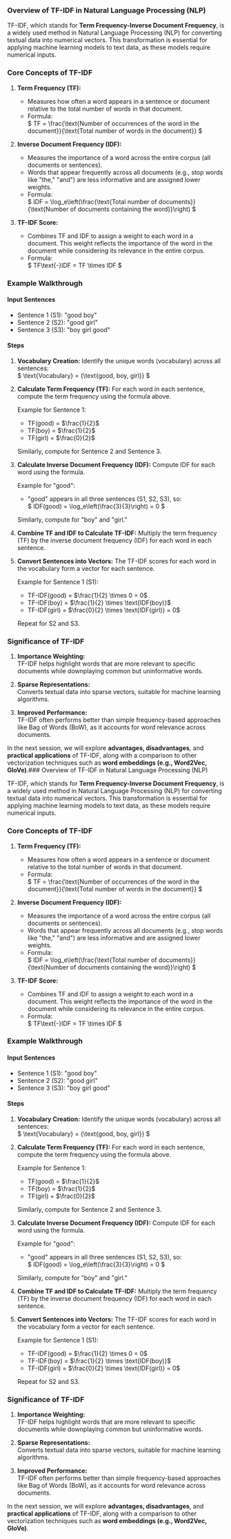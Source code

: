 ### Overview of TF-IDF in Natural Language Processing (NLP)

TF-IDF, which stands for **Term Frequency-Inverse Document Frequency**, is a widely used method in Natural Language Processing (NLP) for converting textual data into numerical vectors. This transformation is essential for applying machine learning models to text data, as these models require numerical inputs.

### Core Concepts of TF-IDF

1. **Term Frequency (TF):**
   - Measures how often a word appears in a sentence or document relative to the total number of words in that document.
   - Formula:  
     $
     TF = \frac{\text{Number of occurrences of the word in the document}}{\text{Total number of words in the document}}
     $

2. **Inverse Document Frequency (IDF):**
   - Measures the importance of a word across the entire corpus (all documents or sentences).
   - Words that appear frequently across all documents (e.g., stop words like "the," "and") are less informative and are assigned lower weights.
   - Formula:  
     $
     IDF = \log_e\left(\frac{\text{Total number of documents}}{\text{Number of documents containing the word}}\right)
     $

3. **TF-IDF Score:**
   - Combines TF and IDF to assign a weight to each word in a document. This weight reflects the importance of the word in the document while considering its relevance in the entire corpus.
   - Formula:  
     $
     TF\text{-}IDF = TF \times IDF
     $

### Example Walkthrough

#### Input Sentences

- Sentence 1 (S1): "good boy"
- Sentence 2 (S2): "good girl"
- Sentence 3 (S3): "boy girl good"

#### Steps

1. **Vocabulary Creation:**
   Identify the unique words (vocabulary) across all sentences:  
   $
   \text{Vocabulary} = \{\text{good, boy, girl}\}
   $

2. **Calculate Term Frequency (TF):**
   For each word in each sentence, compute the term frequency using the formula above.

   Example for Sentence 1:  
   - TF(good) = $\frac{1}{2}$  
   - TF(boy) = $\frac{1}{2}$  
   - TF(girl) = $\frac{0}{2}$

   Similarly, compute for Sentence 2 and Sentence 3.

3. **Calculate Inverse Document Frequency (IDF):**
   Compute IDF for each word using the formula.

   Example for "good":  
   - "good" appears in all three sentences (S1, S2, S3), so:  
     $
     IDF(good) = \log_e\left(\frac{3}{3}\right) = 0
     $

   Similarly, compute for "boy" and "girl."

4. **Combine TF and IDF to Calculate TF-IDF:**
   Multiply the term frequency (TF) by the inverse document frequency (IDF) for each word in each sentence.

5. **Convert Sentences into Vectors:**
   The TF-IDF scores for each word in the vocabulary form a vector for each sentence.

   Example for Sentence 1 (S1):  
   - TF-IDF(good) = $\frac{1}{2} \times 0 = 0$  
   - TF-IDF(boy) = $\frac{1}{2} \times \text{IDF(boy)}$  
   - TF-IDF(girl) = $\frac{0}{2} \times \text{IDF(girl)} = 0$

   Repeat for S2 and S3.

### Significance of TF-IDF

1. **Importance Weighting:**  
   TF-IDF helps highlight words that are more relevant to specific documents while downplaying common but uninformative words.

2. **Sparse Representations:**  
   Converts textual data into sparse vectors, suitable for machine learning algorithms.

3. **Improved Performance:**  
   TF-IDF often performs better than simple frequency-based approaches like Bag of Words (BoW), as it accounts for word relevance across documents.

In the next session, we will explore **advantages, disadvantages**, and **practical applications** of TF-IDF, along with a comparison to other vectorization techniques such as **word embeddings (e.g., Word2Vec, GloVe)**.### Overview of TF-IDF in Natural Language Processing (NLP)

TF-IDF, which stands for **Term Frequency-Inverse Document Frequency**, is a widely used method in Natural Language Processing (NLP) for converting textual data into numerical vectors. This transformation is essential for applying machine learning models to text data, as these models require numerical inputs.

### Core Concepts of TF-IDF

1. **Term Frequency (TF):**
   - Measures how often a word appears in a sentence or document relative to the total number of words in that document.
   - Formula:  
     $
     TF = \frac{\text{Number of occurrences of the word in the document}}{\text{Total number of words in the document}}
     $

2. **Inverse Document Frequency (IDF):**
   - Measures the importance of a word across the entire corpus (all documents or sentences).
   - Words that appear frequently across all documents (e.g., stop words like "the," "and") are less informative and are assigned lower weights.
   - Formula:  
     $
     IDF = \log_e\left(\frac{\text{Total number of documents}}{\text{Number of documents containing the word}}\right)
     $

3. **TF-IDF Score:**
   - Combines TF and IDF to assign a weight to each word in a document. This weight reflects the importance of the word in the document while considering its relevance in the entire corpus.
   - Formula:  
     $
     TF\text{-}IDF = TF \times IDF
     $

### Example Walkthrough

#### Input Sentences

- Sentence 1 (S1): "good boy"
- Sentence 2 (S2): "good girl"
- Sentence 3 (S3): "boy girl good"

#### Steps

1. **Vocabulary Creation:**
   Identify the unique words (vocabulary) across all sentences:  
   $
   \text{Vocabulary} = \{\text{good, boy, girl}\}
   $

2. **Calculate Term Frequency (TF):**
   For each word in each sentence, compute the term frequency using the formula above.

   Example for Sentence 1:  
   - TF(good) = $\frac{1}{2}$  
   - TF(boy) = $\frac{1}{2}$  
   - TF(girl) = $\frac{0}{2}$

   Similarly, compute for Sentence 2 and Sentence 3.

3. **Calculate Inverse Document Frequency (IDF):**
   Compute IDF for each word using the formula.

   Example for "good":  
   - "good" appears in all three sentences (S1, S2, S3), so:  
     $
     IDF(good) = \log_e\left(\frac{3}{3}\right) = 0
     $

   Similarly, compute for "boy" and "girl."

4. **Combine TF and IDF to Calculate TF-IDF:**
   Multiply the term frequency (TF) by the inverse document frequency (IDF) for each word in each sentence.

5. **Convert Sentences into Vectors:**
   The TF-IDF scores for each word in the vocabulary form a vector for each sentence.

   Example for Sentence 1 (S1):  
   - TF-IDF(good) = $\frac{1}{2} \times 0 = 0$  
   - TF-IDF(boy) = $\frac{1}{2} \times \text{IDF(boy)}$  
   - TF-IDF(girl) = $\frac{0}{2} \times \text{IDF(girl)} = 0$

   Repeat for S2 and S3.

### Significance of TF-IDF

1. **Importance Weighting:**  
   TF-IDF helps highlight words that are more relevant to specific documents while downplaying common but uninformative words.

2. **Sparse Representations:**  
   Converts textual data into sparse vectors, suitable for machine learning algorithms.

3. **Improved Performance:**  
   TF-IDF often performs better than simple frequency-based approaches like Bag of Words (BoW), as it accounts for word relevance across documents.

In the next session, we will explore **advantages, disadvantages**, and **practical applications** of TF-IDF, along with a comparison to other vectorization techniques such as **word embeddings (e.g., Word2Vec, GloVe)**.
